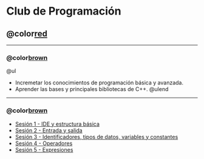 # Club de Programación
## @color[red](Introducción)

---
### @color[brown](Objetivo)
@ul
- Incremetar los conocimientos de programación básica y avanzada.
- Aprender las bases y principales bibliotecas de C++.
@ulend

---
### @color[brown](Contenido)
- [Sesión 1 - IDE y estructura básica](https://gitpitch.com/isalasg/itszn/master?p=Cursos/001_ClubPrg/001_Sesion1)
- [Sesión 2 - Entrada y salida](https://gitpitch.com/isalasg/itszn/master?p=Cursos/001_ClubPrg/002_Sesion2)
- [Sesión 3 - Identificadores, tipos de datos, variables y constantes](https://gitpitch.com/isalasg/itszn/master?p=Cursos/001_ClubPrg/003_Sesion3)
- [Sesión 4 - Operadores](https://gitpitch.com/isalasg/itszn/master?p=Cursos/001_ClubPrg/004_Sesion4)
- [Sesión 5 - Expresiones](https://gitpitch.com/isalasg/itszn/master?p=Cursos/001_ClubPrg/005_Sesion5)